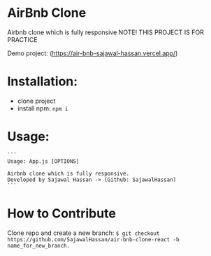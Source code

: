 # AirBnb Clone

Airbnb clone which is fully responsive
NOTE! THIS PROJECT IS FOR PRACTICE

Demo project: (https://air-bnb-sajawal-hassan.vercel.app/)

# Installation:
   - clone project
   - install npm: ```npm i```

# Usage:
    ```
    Usage: App.js [OPTIONS]

    Airbnb clone which is fully responsive.
    Developed by Sajawal Hassan -> (Github: SajawalHassan)
    ```
    
# How to Contribute
Clone repo and create a new branch: ```$ git checkout https://github.com/SajawalHassan/air-bnb-clone-react -b name_for_new_branch.```
